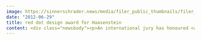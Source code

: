 ```yaml
---
image: https://sinnerschrader.news/media/filer_public_thumbnails/filer_public/70/32/70327d5a-7978-4338-ba5b-f34f123d228f/varfoldersdjk8pxf42x64d8fxslz8jcc8fc0000gnttmpn1lapk__480x288_q85_crop_subsampling-2_upscale.png
date: "2012-06-29"
title: red dot design award for Haasenstein
content: <div class="newsbody"><p>An international jury has honoured <a href="http&#58;//haasenstein.com">creative agency Haasenstein</a> with the <a href="http&#58;//de.red-dot.org/">red dot design award</a> for its corporate design. The jurors examined more than 6,800 submitted works from 43 countries.</p><p>Ferdinand Haasenstein founded Germany’s first advertising agency in <strong>1855</strong> in the Altona district of Hamburg. In 2011 SinnerSchrader revived this almost forgotten history as <a href="http&#58;//haasenstein.com">creative agency Haasenstein</a>&#58; <a href="http&#58;//haasenstein.com">http&#58;//haasenstein.com</a>.</p><p><strong>Industrialisation</strong> had changed the market so much by 1855 that the company saw the need for a new form of communication. These days it is <strong>digitalisation</strong> that is revolutionising the relationship between company and brand and the consumer.</p><p>Then as now, Haasenstein stands for a <strong>new kind of communication</strong>. In underlining its origins, Haasenstein has deliberately gone against the modern design of digital agencies. The result is a <strong>combination</strong> of analog à la 1855 and today’s digital format.</p><p><a class="news-backlink" href="/en/"><svg class="svg-ico svg-ico--arrow-left"><use xlink&#58;href="#arrow-down"></use></svg>Back to the overview</a></p></div>
---
```

